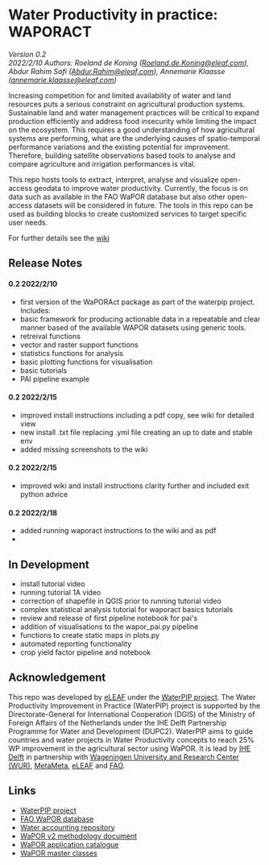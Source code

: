 # Water Productivity in practice: WAPORACT  
_Version 0.2_   
_2022/2/10_
_Authors: Roeland de Koning (Roeland.de.Koning@eleaf.com), Abdur Rahim Safi (Abdur.Rahim@eleaf.com), Annemarie Klaasse (annemarie.klaasse@eleaf.com)_

Increasing competition for and limited availability of water and land resources puts a serious constraint on agricultural production systems. Sustainable land and water management practices will be critical to expand production efficiently and address food insecurity while limiting the impact on the ecosystem. This requires a good understanding of how agricultural systems are performing, what are the underlying causes of spatio-temporal performance variations and the existing potential for improvement. Therefore, building satellite observations based tools to analyse and compare agriculture and irrigation performances is vital. 

This repo hosts tools to extract, interpret, analyse and visualize open-access geodata to improve water productivity. Currently, the focus is on data such as available in the FAO WaPOR database but also other open-access datasets will be considered in future. The tools in this repo can be used as building blocks to create customized services to target specific user needs.  

For further details see the [wiki](https://github.com/eLEAF-Github/WAPORACT/wiki) 

## Release Notes

#### 0.2 2022/2/10

- first version of the WaPORAct package as part of the waterpip project. Includes: 
- basic framework for producing actionable data in a repeatable and clear manner based of the available WAPOR datasets using generic tools. 
- retreival functions
- vector and raster support functions
- statistics functions for analysis
- basic plotting functions for visualisation
- basic tutorials
- PAI pipeline example


#### 0.2 2022/2/15

- improved install instructions including a pdf copy, see wiki for detailed view 
- new install .txt file replacing .yml file creating an up to date and stable env
- added missing screenshots to the wiki

#### 0.2 2022/2/15

- improved wiki and install instructions clarity further and included exit python advice

#### 0.2 2022/2/18

- added running waporact instructions to the wiki and as pdf 
- 
## In Development 

- install tutorial video
- running tutorial 1A video
- correction of shapefile in QGIS prior to running tutorial video
- complex statistical analysis tutorial for waporact basics tutorials
- review and release of first pipeline notebook for pai's
- addition of visualisations to the wapor_pai.py pipeline
- functions to create static maps in plots.py
- automated reporting functionality
- crop yield factor pipeline and notebook


## Acknowledgement  
This repo was developed by [eLEAF](https://www.eleaf.com) under the [WaterPIP project](https://waterpip.un-ihe.org/welcome-waterpip). The Water Productivity Improvement in Practice (WaterPIP) project is supported by the Directorate-General for International Cooperation (DGIS) of the Ministry of Foreign Affairs of the Netherlands under the IHE Delft Partnership Programme for Water and Development (DUPC2). WaterPIP aims to guide countries and water projects in Water Productivity concepts to reach 25% WP improvement in the agricultural sector using WaPOR. It is lead by [IHE Delft](https://www.un-ihe.org/) in partnership with [Wageningen University and Research Center (WUR)](https://www.wur.nl/), [MetaMeta](https://metameta.nl), [eLEAF](https://www.eleaf.com) and [FAO](https://www.fao.org).

## Links  
- [WaterPIP project](https://waterpip.un-ihe.org/welcome-waterpip)
- [FAO WaPOR database](https://wapor.apps.fao.org/home/WAPOR_2/1)
- [Water accounting repository](https://github.com/wateraccounting/WAPORWP)
- [WaPOR v2 methodology document](http://www.fao.org/3/ca9894en/CA9894EN.pdf)
- [WaPOR application catalogue](http://www.fao.org/in-action/remote-sensing-for-water-productivity/use-casesresources/en/)
- [WaPOR master classes](https://thewaterchannel.tv/videos/june-10-2020-monitoring-water-productivity-using-wapor-part-1/)


